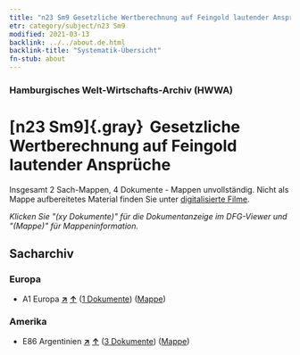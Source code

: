 ```yaml
---
title: "n23 Sm9 Gesetzliche Wertberechnung auf Feingold lautender Ansprüche"
etr: category/subject/n23 Sm9
modified: 2021-03-13
backlink: ../../about.de.html
backlink-title: "Systematik-Übersicht"
fn-stub: about
---
```


### Hamburgisches Welt-Wirtschafts-Archiv (HWWA)
# [n23 Sm9]{.gray}&#8201; Gesetzliche Wertberechnung auf Feingold lautender Ansprüche&#160; 




Insgesamt 2 Sach-Mappen, 4 Dokumente - Mappen unvollständig.
Nicht als Mappe aufbereitetes Material finden Sie unter [digitalisierte Filme](/film/h1_sh).

_Klicken Sie "(xy Dokumente)" für die Dokumentanzeige im DFG-Viewer und "(Mappe)" für Mappeninformation._

## Sacharchiv




### Europa

- A1 Europa [**&nearr;**](../../../geo/i/140892/about.de.html "Europa (alle Mappen)") [**&uarr;**](../../../geo/about.de.html#A1 "Ländersystematik") (<a href="https://pm20.zbw.eu/dfgview/sh/140892,145325" title="über: Europa : Gesetzliche Wertberechnung auf Feingold lautender Ansprüche" target="_blank">1 Dokumente</a>) ([Mappe](../../../../folder/sh/1408xx/140892/1453xx/145325/about.de.html))

### Amerika

- E86 Argentinien [**&nearr;**](../../../geo/i/141692/about.de.html "Argentinien (alle Mappen)") [**&uarr;**](../../../geo/about.de.html#E86 "Ländersystematik") (<a href="https://pm20.zbw.eu/dfgview/sh/141692,145325" title="über: Argentinien : Gesetzliche Wertberechnung auf Feingold lautender Ansprüche" target="_blank">3 Dokumente</a>) ([Mappe](../../../../folder/sh/1416xx/141692/1453xx/145325/about.de.html))


